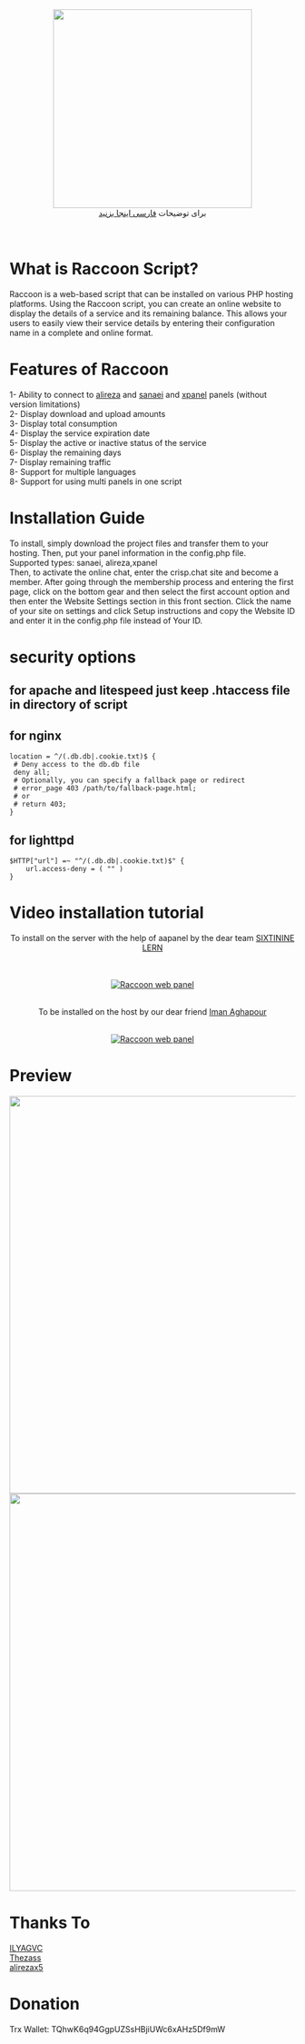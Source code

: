 <div align="center"><img src="https://raw.githubusercontent.com/MrAminiNezhad/Raccoon/main/demo/logo.png" width="350"></div>
<div align="center">
برای توضیحات <a href="https://github.com/MrAminiNezhad/Raccoon/blob/main/README-fa.md"> فارسی اینجا بزنید </a>
</div>
<br><br>

# What is Raccoon Script?

Raccoon is a web-based script that can be installed on various PHP hosting platforms. Using the Raccoon script, you can create an online website to display the details of a service and its remaining balance. This allows your users to easily view their service details by entering their configuration name in a complete and online format.

# Features of Raccoon

1- Ability to connect to <a href="https://github.com/alireza0/x-ui">alireza</a> and <a href="https://github.com/MHSanaei/3x-ui">sanaei</a> and <a href="https://github.com/xpanel-cp/XPanel-SSH-User-Management">xpanel</a> panels (without version limitations) <br>
2- Display download and upload amounts <br>
3- Display total consumption <br>
4- Display the service expiration date <br>
5- Display the active or inactive status of the service <br>
6- Display the remaining days <br>
7- Display remaining traffic <br>
8- Support for multiple languages <br>
8- Support for using multi panels in one script <br>

# Installation Guide

To install, simply download the project files and transfer them to your hosting. Then, put your panel information in the config.php file. <br>
Supported types: sanaei, alireza,xpanel <br>
Then, to activate the online chat, enter the crisp.chat site and become a member. After going through the membership process and entering the first page, click on the bottom gear and then select the first account option and then enter the Website Settings section in this front section. Click the name of your site on settings and click Setup instructions and copy the Website ID and enter it in the config.php file instead of Your ID.

# security options

## for apache and litespeed just keep .htaccess file in directory of script

## for nginx

```nginx
location = ^/(.db.db|.cookie.txt)$ {
 # Deny access to the db.db file
 deny all;
 # Optionally, you can specify a fallback page or redirect
 # error_page 403 /path/to/fallback-page.html;
 # or
 # return 403;
}
```

## for lighttpd

```lighttpd
$HTTP["url"] =~ "^/(.db.db|.cookie.txt)$" {
    url.access-deny = ( "" )
}

```

# Video installation tutorial

<div align="center">
To install on the server with the help of aapanel by the dear team <a href="https://www.youtube.com/@sixtininelearn"> SIXTININE LERN </a> <br> <br> <br>

[![Raccoon web panel ](https://i.ibb.co/zbpn98M/Capture2.jpg)](https://www.youtube.com/watch?v=vOOWTY5E-wo "Raccoon web panel - Click to Watch!")<br><br>

To be installed on the host by our dear friend <a href="https://www.youtube.com/@iAghapour"> Iman Aghapour </a> <br> <br>

[![Raccoon web panel ](https://i.ibb.co/Tv4KKDP/Capture.jpg)](https://www.youtube.com/watch?v=gEJ4hVMzIVM&t=7s "Raccoon web panel - Click to Watch!")<br>

</div>

# Preview

<div align="center"><img src="https://raw.githubusercontent.com/MrAminiNezhad/Raccoon/main/demo/Raccoon_demo (1).png" width="700"></div>
<div align="center"><img src="https://raw.githubusercontent.com/MrAminiNezhad/Raccoon/main/demo/Raccoon_demo (2).png" width="700"></div>

# Thanks To

<a href="https://github.com/ILYAGVC"> ILYAGVC </a> <br>
<a href="https://github.com/thezass/"> Thezass </a> <br>
<a href="https://github.com/alirezax5"> alirezax5 </a>

# Donation

Trx Wallet: TQhwK6q94GgpUZSsHBjiUWc6xAHz5Df9mW

```

```
